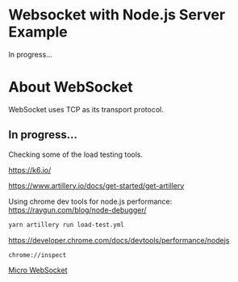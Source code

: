# Websocket with Node.js Server Example

In progress...

# About WebSocket

WebSocket uses TCP as its transport protocol.

## In progress...

Checking some of the load testing tools.

https://k6.io/

https://www.artillery.io/docs/get-started/get-artillery

Using chrome dev tools for node.js performance: https://raygun.com/blog/node-debugger/

```bash
yarn artillery run load-test.yml
```

https://developer.chrome.com/docs/devtools/performance/nodejs

`chrome://inspect`

[Micro WebSocket](https://github.com/uNetworking/uWebSockets.js)
